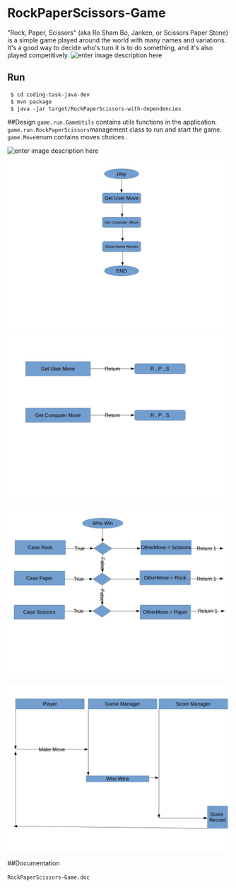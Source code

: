 # RockPaperScissors-Game

"Rock, Paper, Scissors" (aka Ro Sham Bo, Janken, or Scissors Paper Stone) is a simple game played around the world with many names and variations. It's a good way to decide who's turn it is to do something, and it's also played competitively. 
									![enter image description here](https://s32.postimg.org/63w1v6b2d/download.png)

## Run
     $ cd coding-task-java-dev
     $ mvn package
     $ java -jar target/RockPaperScissors-with-dependencies


##Design
<code>game.run.GameUtils</code> contains utils functions in the application.
<br/>
<code>game.run.RockPaperScissors</code>management class to run and start the game.
<br/>
<code>game.Move</code>enum contains moves choices .

![enter image description here](https://s31.postimg.org/oevvoshqz/design.png)

![enter image description here](https://github.com/OElGebaly/RockPaperScissors-Game-master/blob/master/images/graph1.jpg)

![enter image description here](https://github.com/OElGebaly/RockPaperScissors-Game-master/blob/master/images/graph2.png)

![enter image description here](https://github.com/OElGebaly/RockPaperScissors-Game-master/blob/master/images/graph-3.png)


![enter image description here](https://github.com/OElGebaly/RockPaperScissors-Game-master/blob/master/images/graph4.png)



##Documentation

<code>RockPaperScissors-Game.doc</code>
